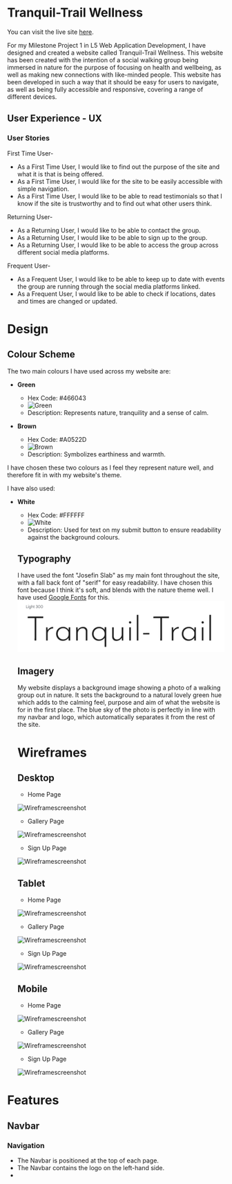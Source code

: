 # Tranquil-Trail Wellness

You can visit the live site [here]( https://jtam90.github.io/Tranquil-Trail-Wellness/).

For my Milestone Project 1 in L5 Web Application Development, I have designed and created a website called Tranquil-Trail Wellness. This website has been created with the intention of a social walking group being immersed in nature for the purpose of focusing on health and wellbeing, as well as making new connections with like-minded people. This website has been developed in such a way that it should be easy for users to navigate, as well as being fully accessible and responsive, covering a range of different devices.
## User Experience - UX
### User Stories
First Time User- 

- As a First Time User, I would like to find out the purpose of the site and what it is that is being offered.
- As a First Time User, I would like for the site to be easily accessible with simple navigation.
- As a First Time User, I would like to be able to read testimonials so that I know if the site is trustworthy and to find out what other users think.


Returning User-

- As a Returning User, I would like to be able to contact the group.
- As a Returning User, I would like to be able to sign up to the group.
- As a Returning User, I would like to be able to access the group across different social media platforms.


Frequent User-

- As a Frequent User, I would like to be able to keep up to date with events the group are running through the social media platforms linked.
- As a Frequent User, I would like to be able to check if locations, dates and times are changed or updated.

# Design

## Colour Scheme

The two main colours I have used across my website are:

- **Green**
  - Hex Code: #466043
  - ![Green](https://via.placeholder.com/15/466043/000000?text=+)
  - Description: Represents nature, tranquility and a sense of calm.

- **Brown**
  - Hex Code: #A0522D
  - ![Brown](https://via.placeholder.com/15/A0522D/000000?text=+)
  - Description: Symbolizes earthiness and warmth.

I have chosen these two colours as I feel they represent nature well, and therefore fit in with my website's theme.

I have also used:

- **White**
  - Hex Code: #FFFFFF
  - ![White](https://via.placeholder.com/15/FFFFFF/000000?text=+)
  - Description: Used for text on my submit button to ensure readability against the background colours.

  ## Typography

  I have used the font "Josefin Slab" as my main font throughout the site, with a fall back font of "serif" for easy readability. I have chosen this font because I think it's soft, and blends with the nature theme well. I have used <a href="https://fonts.google.com">Google Fonts</a> for this.
  ![Font Screenshot](/documents/fontexample.png)

  ## Imagery

  My website displays a background image showing a photo of a walking group out in nature. It sets the background to a natural lovely green hue which adds to the calming feel, purpose and aim of what the website is for in the first place. The blue sky of the photo is perfectly in line with my navbar and logo, which automatically separates it from the rest of the site. 

  # Wireframes

  ## Desktop
  
  - Home Page
  
   ![Wireframescreenshot](https://github.com/jtam90/Tranquil-Trail-Wellness/blob/main/documents/Desktop-HomePage.png)

  - Gallery Page 
  
  ![Wireframescreenshot](https://github.com/jtam90/Tranquil-Trail-Wellness/blob/main/documents/Desktop-Gallery.png)

  - Sign Up Page
  
   ![Wireframescreenshot](https://github.com/jtam90/Tranquil-Trail-Wellness/blob/main/documents/Desktop-SignUp.png)
   

  ## Tablet

  - Home Page
  
   ![Wireframescreenshot](https://github.com/jtam90/Tranquil-Trail-Wellness/blob/main/documents/Tablet-HomePage.png)

  - Gallery Page
  
   ![Wireframescreenshot](https://github.com/jtam90/Tranquil-Trail-Wellness/blob/main/documents/Tablet-Gallery.png)

  - Sign Up Page 
  
  ![Wireframescreenshot](https://github.com/jtam90/Tranquil-Trail-Wellness/blob/main/documents/Tablet-SignUp.png)


  ## Mobile

  - Home Page 
  
  ![Wireframescreenshot](https://github.com/jtam90/Tranquil-Trail-Wellness/blob/main/documents/Mobile-HomePage.png)

  - Gallery Page 
  
  ![Wireframescreenshot](https://github.com/jtam90/Tranquil-Trail-Wellness/blob/main/documents/Mobile-Gallery.png)

  - Sign Up Page 
  
  ![Wireframescreenshot](https://github.com/jtam90/Tranquil-Trail-Wellness/blob/main/documents/Mobile-SignUp.png)

# Features

## Navbar

### Navigation 

- The Navbar is positioned at the top of each page.
- The Navbar contains the logo on the left-hand side.
- 


